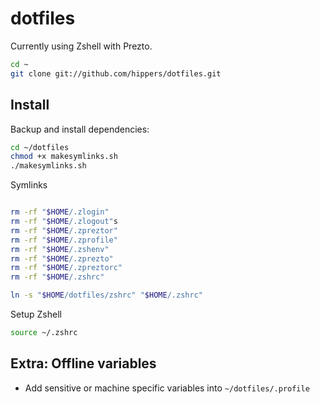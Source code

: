 dotfiles
========

Currently using Zshell with Prezto.

```bash
cd ~
git clone git://github.com/hippers/dotfiles.git
```

## Install


Backup and install dependencies:
```bash
cd ~/dotfiles
chmod +x makesymlinks.sh
./makesymlinks.sh
```

Symlinks
```bash

rm -rf "$HOME/.zlogin"
rm -rf "$HOME/.zlogout"s
rm -rf "$HOME/.zpreztor"
rm -rf "$HOME/.zprofile"
rm -rf "$HOME/.zshenv"
rm -rf "$HOME/.zprezto"
rm -rf "$HOME/.zpreztorc"
rm -rf "$HOME/.zshrc"

ln -s "$HOME/dotfiles/zshrc" "$HOME/.zshrc"

```

Setup Zshell
```bash
source ~/.zshrc
```

## Extra: Offline variables
- Add sensitive or machine specific variables into `~/dotfiles/.profile`

